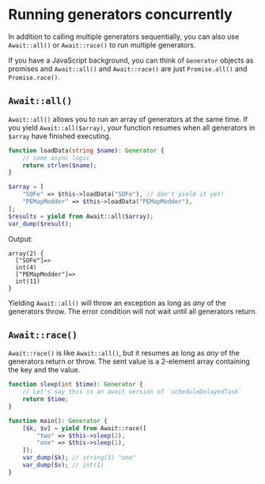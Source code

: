 # Running generators concurrently
In addition to calling multiple generators sequentially,
you can also use `Await::all()` or `Await::race()` to run multiple generators.

If you have a JavaScript background, you can think of `Generator` objects as promises
and `Await::all()` and `Await::race()` are just `Promise.all()` and `Promise.race()`.

## `Await::all()`
`Await::all()` allows you to run an array of generators at the same time.
If you yield `Await::all($array)`, your function resumes when
all generators in `$array` have finished executing.

```php
function loadData(string $name): Generator {
	// some async logic
	return strlen($name);
}

$array = [
	"SOFe" => $this->loadData("SOFe"), // don't yield it yet!
	"PEMapModder" => $this->loadData("PEMapModder"),
];
$results = yield from Await::all($array);
var_dump($result);
```

Output:
```
array(2) {
  ["SOFe"]=>
  int(4)
  ["PEMapModder"]=>
  int(11)
}
```

Yielding `Await::all()` will throw an exception
as long as *any* of the generators throw.
The error condition will not wait until all generators return.

## `Await::race()`
`Await::race()` is like `Await::all()`,
but it resumes as long as *any* of the generators return or throw.
The sent value is a 2-element array containing the key and the value.

```php
function sleep(int $time): Generator {
	// Let's say this is an await version of `scheduleDelayedTask`
	return $time;
}

function main(): Generator {
	[$k, $v] = yield from Await::race([
		"two" => $this->sleep(2),
		"one" => $this->sleep(1),
	]);
	var_dump($k); // string(3) "one"
	var_dump($v); // int(1)
}
```
